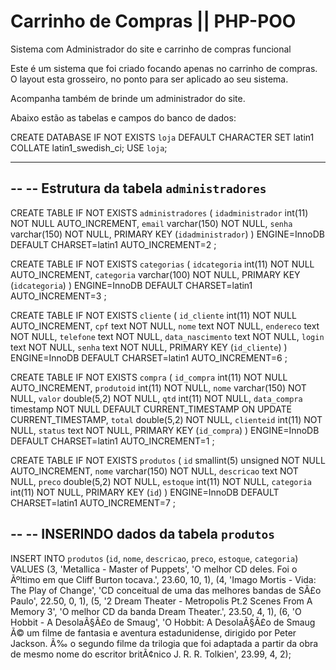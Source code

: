 Carrinho de Compras || PHP-POO
===========================

Sistema com Administrador do site e carrinho de compras funcional

Este é um sistema que foi criado focando apenas no carrinho de compras. 
O layout esta grosseiro, no ponto para ser aplicado ao seu sistema. 

Acompanha também de brinde um administrador do site.

Abaixo estão as tabelas e campos do banco de dados:

CREATE DATABASE IF NOT EXISTS `loja` DEFAULT CHARACTER SET latin1 COLLATE latin1_swedish_ci;
USE `loja`;

-- --------------------------------------------------------

--
-- Estrutura da tabela `administradores`
--

CREATE TABLE IF NOT EXISTS `administradores` (
  `idadministrador` int(11) NOT NULL AUTO_INCREMENT,
  `email` varchar(150) NOT NULL,
  `senha` varchar(150) NOT NULL,
  PRIMARY KEY (`idadministrador`)
) ENGINE=InnoDB  DEFAULT CHARSET=latin1 AUTO_INCREMENT=2 ;


CREATE TABLE IF NOT EXISTS `categorias` (
  `idcategoria` int(11) NOT NULL AUTO_INCREMENT,
  `categoria` varchar(100) NOT NULL,
  PRIMARY KEY (`idcategoria`)
) ENGINE=InnoDB  DEFAULT CHARSET=latin1 AUTO_INCREMENT=3 ;


CREATE TABLE IF NOT EXISTS `cliente` (
  `id_cliente` int(11) NOT NULL AUTO_INCREMENT,
  `cpf` text NOT NULL,
  `nome` text NOT NULL,
  `endereco` text NOT NULL,
  `telefone` text NOT NULL,
  `data_nascimento` text NOT NULL,
  `login` text NOT NULL,
  `senha` text NOT NULL,
  PRIMARY KEY (`id_cliente`)
) ENGINE=InnoDB  DEFAULT CHARSET=latin1 AUTO_INCREMENT=6 ;


CREATE TABLE IF NOT EXISTS `compra` (
  `id_compra` int(11) NOT NULL AUTO_INCREMENT,
  `produtoid` int(11) NOT NULL,
  `nome` varchar(150) NOT NULL,
  `valor` double(5,2) NOT NULL,
  `qtd` int(11) NOT NULL,
  `data_compra` timestamp NOT NULL DEFAULT CURRENT_TIMESTAMP ON UPDATE CURRENT_TIMESTAMP,
  `total` double(5,2) NOT NULL,
  `clienteid` int(11) NOT NULL,
  `status` text NOT NULL,
  PRIMARY KEY (`id_compra`)
) ENGINE=InnoDB DEFAULT CHARSET=latin1 AUTO_INCREMENT=1 ;

CREATE TABLE IF NOT EXISTS `produtos` (
  `id` smallint(5) unsigned NOT NULL AUTO_INCREMENT,
  `nome` varchar(150) NOT NULL,
  `descricao` text NOT NULL,
  `preco` double(5,2) NOT NULL,
  `estoque` int(11) NOT NULL,
  `categoria` int(11) NOT NULL,
  PRIMARY KEY (`id`)
) ENGINE=InnoDB  DEFAULT CHARSET=latin1 AUTO_INCREMENT=7 ;

--
-- INSERINDO dados da tabela `produtos`
--

INSERT INTO `produtos` (`id`, `nome`, `descricao`, `preco`, `estoque`, `categoria`) VALUES
(3, 'Metallica - Master of Puppets', 'O melhor CD deles. Foi o Ãºltimo em que Cliff Burton tocava.', 23.60, 10, 1),
(4, 'Imago Mortis - Vida: The Play of Change', 'CD conceitual de uma das melhores bandas de SÃ£o Paulo', 22.50, 0, 1),
(5, '2 Dream Theater - Metropolis Pt.2 Scenes From A Memory 3', 'O melhor CD da banda Dream Theater.', 23.50, 4, 1),
(6, 'O Hobbit - A DesolaÃ§Ã£o de Smaug', 'O Hobbit: A DesolaÃ§Ã£o de Smaug Ã© um filme de fantasia e aventura estadunidense, dirigido por Peter Jackson. Ã‰ o segundo filme da trilogia que foi adaptada a partir da obra de mesmo nome do escritor britÃ¢nico J. R. R. Tolkien', 23.99, 4, 2);

